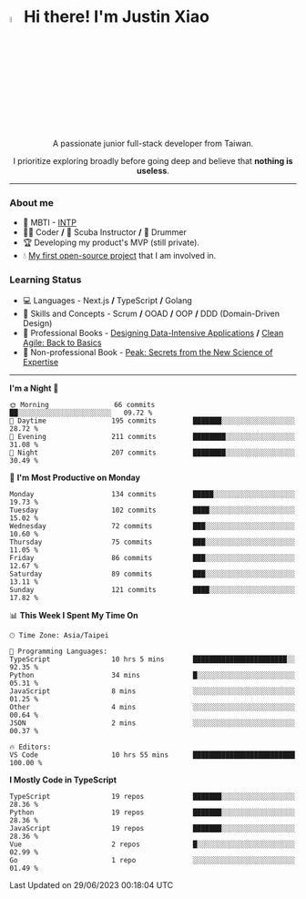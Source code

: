 # <img src="https://media.giphy.com/media/hvRJCLFzcasrR4ia7z/giphy.gif" width="5%">Hi there! I'm Justin Xiao
<p align="center">A passionate junior full-stack developer from Taiwan.  </p>
<p align="center">I prioritize exploring broadly before going deep and believe that <b>nothing is useless</b>.</p>

---
### About me
- 👀 MBTI - [INTP](https://www.16personalities.com/intp-personality)
- 👨‍💻 Coder **/** 🤿 Scuba Instructor **/** 🥁 Drummer
- 🏆 Developing my product's MVP (still private).
- 💧 [My first open-source project](https://github.com/Game-as-a-Service/Game-Lobby-Web) that I am involved in.

### Learning Status
- ‍💻 Languages - Next.js **/** TypeScript **/** Golang
- 🧠 Skills and Concepts - Scrum **/** OOAD **/** OOP **/** DDD (Domain-Driven Design)
- 📖 Professional Books - [Designing Data-Intensive Applications](https://a.co/d/aNTrecE) **/** [Clean Agile: Back to Basics](https://a.co/d/5K1qUNh)
- 🔖 Non-professional Book - [Peak: Secrets from the New Science of Expertise](https://a.co/d/9aoCxyl)

---
<!--START_SECTION:waka-->
**I'm a Night 🦉** 

```text
🌞 Morning                66 commits          ██░░░░░░░░░░░░░░░░░░░░░░░   09.72 % 
🌆 Daytime                195 commits         ███████░░░░░░░░░░░░░░░░░░   28.72 % 
🌃 Evening                211 commits         ████████░░░░░░░░░░░░░░░░░   31.08 % 
🌙 Night                  207 commits         ████████░░░░░░░░░░░░░░░░░   30.49 % 
```
📅 **I'm Most Productive on Monday** 

```text
Monday                   134 commits         █████░░░░░░░░░░░░░░░░░░░░   19.73 % 
Tuesday                  102 commits         ████░░░░░░░░░░░░░░░░░░░░░   15.02 % 
Wednesday                72 commits          ███░░░░░░░░░░░░░░░░░░░░░░   10.60 % 
Thursday                 75 commits          ███░░░░░░░░░░░░░░░░░░░░░░   11.05 % 
Friday                   86 commits          ███░░░░░░░░░░░░░░░░░░░░░░   12.67 % 
Saturday                 89 commits          ███░░░░░░░░░░░░░░░░░░░░░░   13.11 % 
Sunday                   121 commits         ████░░░░░░░░░░░░░░░░░░░░░   17.82 % 
```


📊 **This Week I Spent My Time On** 

```text
🕑︎ Time Zone: Asia/Taipei

💬 Programming Languages: 
TypeScript               10 hrs 5 mins       ███████████████████████░░   92.35 % 
Python                   34 mins             █░░░░░░░░░░░░░░░░░░░░░░░░   05.31 % 
JavaScript               8 mins              ░░░░░░░░░░░░░░░░░░░░░░░░░   01.25 % 
Other                    4 mins              ░░░░░░░░░░░░░░░░░░░░░░░░░   00.64 % 
JSON                     2 mins              ░░░░░░░░░░░░░░░░░░░░░░░░░   00.37 % 

🔥 Editors: 
VS Code                  10 hrs 55 mins      █████████████████████████   100.00 % 
```

**I Mostly Code in TypeScript** 

```text
TypeScript               19 repos            ███████░░░░░░░░░░░░░░░░░░   28.36 % 
Python                   19 repos            ███████░░░░░░░░░░░░░░░░░░   28.36 % 
JavaScript               19 repos            ███████░░░░░░░░░░░░░░░░░░   28.36 % 
Vue                      2 repos             █░░░░░░░░░░░░░░░░░░░░░░░░   02.99 % 
Go                       1 repo              ░░░░░░░░░░░░░░░░░░░░░░░░░   01.49 % 
```




 Last Updated on 29/06/2023 00:18:04 UTC
<!--END_SECTION:waka-->
